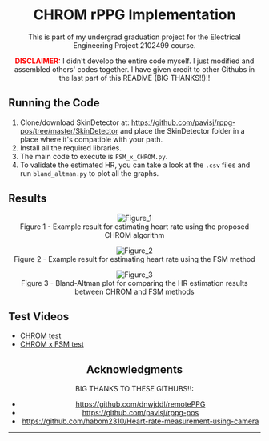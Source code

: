 <div align="center">

# CHROM rPPG Implementation

This is part of my undergrad graduation project for the Electrical Engineering Project 2102499 course.

<b style="color:red">DISCLAIMER:</b> I didn't develop the entire code myself. I just modified and assembled others' codes together. I have given credit to other Githubs in the last part of this README (BIG THANKS!!)!!

</div>

## Running the Code
1. Clone/download SkinDetector at: https://github.com/pavisj/rppg-pos/tree/master/SkinDetector and place the SkinDetector folder in a place where it's compatible with your path.
2. Install all the required libraries.
3. The main code to execute is `FSM_x_CHROM.py`.
4. To validate the estimated HR, you can take a look at the `.csv` files and run `bland_altman.py` to plot all the graphs.

## Results
<div align="center">

![Figure_1](https://user-images.githubusercontent.com/108513333/237021689-8b19b57d-9e29-42e5-a5d7-51d68463d091.png)
<br>Figure 1 - Example result for estimating heart rate using the proposed CHROM algorithm

![Figure_2](https://user-images.githubusercontent.com/108513333/237021781-2010ba2e-95d9-4de2-8a3d-c6ba96d2d5e5.png)
<br>Figure 2 - Example result for estimating heart rate using the FSM method

![Figure_3](https://user-images.githubusercontent.com/108513333/237021816-72b471dc-6128-4b77-b65c-ec5437d705b0.png)
<br>Figure 3 - Bland-Altman plot for comparing the HR estimation results between CHROM and FSM methods

</div>

## Test Videos
- [CHROM test](https://youtu.be/qiBjtAyDVHA)
- [CHROM x FSM test](https://youtu.be/e884ERxox64)

<div align="center">

## Acknowledgments

BIG THANKS TO THESE GITHUBS!!:
- https://github.com/dnwjddl/remotePPG
- https://github.com/pavisj/rppg-pos
- https://github.com/habom2310/Heart-rate-measurement-using-camera

</div>

--- 


